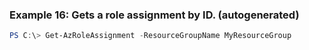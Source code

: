 
### Example 16: Gets a role assignment by ID. (autogenerated)
```powershell
PS C:\> Get-AzRoleAssignment -ResourceGroupName MyResourceGroup


